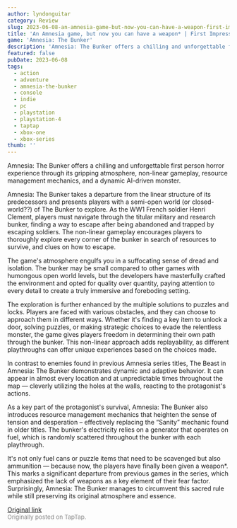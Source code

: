 ```yaml
---
author: lyndonguitar
category: Review
slug: 2023-06-08-an-amnesia-game-but-now-you-can-have-a-weapon-first-impressions-amnesia-the-bunker
title: 'An Amnesia game, but now you can have a weapon* | First Impressions - Amnesia: The Bunker'
game: 'Amnesia: The Bunker'
description: 'Amnesia: The Bunker offers a chilling and unforgettable first person horror experience through its gripping atmosphere, non-linear gameplay, resource management mechanics, and a dynamic AI-driven monster.'
featured: false
pubDate: 2023-06-08
tags:
  - action
  - adventure
  - amnesia-the-bunker
  - console
  - indie
  - pc
  - playstation
  - playstation-4
  - taptap
  - xbox-one
  - xbox-series
thumb: ''
---
```


Amnesia: The Bunker offers a chilling and unforgettable first person horror experience through its gripping atmosphere, non-linear gameplay, resource management mechanics, and a dynamic AI-driven monster.

Amnesia: The Bunker takes a departure from the linear structure of its predecessors and presents players with a semi-open world (or closed-world??) of The Bunker to explore. As the WW1 French soldier Henri Clement, players must navigate through the titular military and research bunker, finding a way to escape after being abandoned and trapped by escaping soldiers. The non-linear gameplay encourages players to thoroughly explore every corner of the bunker in search of resources to survive, and clues on how to escape.

The game's atmosphere engulfs you in a suffocating sense of dread and isolation. The bunker may be small compared to other games with humongous open world levels, but the developers have masterfully crafted the environment and opted for quality over quantity, paying attention to every detail to create a truly immersive and foreboding setting.

The exploration is further enhanced by the multiple solutions to puzzles and locks. Players are faced with various obstacles, and they can choose to approach them in different ways. Whether it's finding a key item to unlock a door, solving puzzles, or making strategic choices to evade the relentless monster, the game gives players freedom in determining their own path through the bunker. This non-linear approach adds replayability, as different playthroughs can offer unique experiences based on the choices made.

In contrast to enemies found in previous Amnesia series titles, The Beast in Amnesia: The Bunker demonstrates dynamic and adaptive behavior. It can appear in almost every location and at unpredictable times throughout the map — cleverly utilizing the holes at the walls, reacting to the protagonist's actions.

As a key part of the protagonist's survival, Amnesia: The Bunker also introduces resource management mechanics that heighten the sense of tension and desperation – effectively replacing the “Sanity” mechanic found in older titles. The bunker's electricity relies on a generator that operates on fuel, which is randomly scattered throughout the bunker with each playthrough.

It's not only fuel cans or puzzle items that need to be scavenged but also ammunition — because now, the players have finally been given a weapon*. This marks a significant departure from previous games in the series, which emphasized the lack of weapons as a key element of their fear factor. Surprisingly, Amnesia: The Bunker manages to circumvent this sacred rule while still preserving its original atmosphere and essence.

[Original link](https://www.taptap.io/post/5785213)<br><span style="font-size: 0.95em; color: #888;">Originally posted on TapTap.</span>
